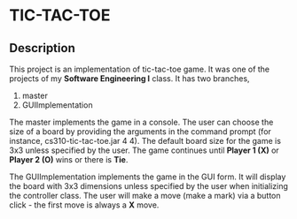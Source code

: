 #  TIC-TAC-TOE

## Description
   This project is an implementation of tic-tac-toe game. It was one of the projects of my **Software Engineering I** class. 
   It has two branches,
   
   1. master 
   2. GUIImplementation 
   
   The master implements the game in a console. The user can choose the size of a board by providing the arguments in the command prompt      (for instance, cs310-tic-tac-toe.jar 4 4). The default board size for the game is 3x3 unless specified by the user. The game continues    until **Player 1 (X)** or **Player 2 (O)** wins or there is **Tie**.
   
   The GUIImplementation implements the game in the GUI form. It will display the board with 3x3 dimensions unless specified by the user
   when initializing the controller class. The user will make a move (make a mark) via a button click - the first move is always a **X**      move.
